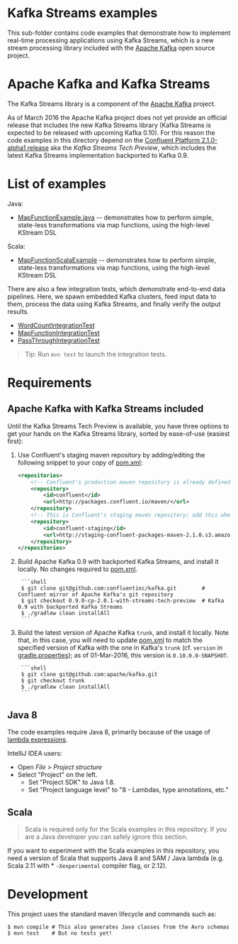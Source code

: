 # Kafka Streams examples

This sub-folder contains code examples that demonstrate how to implement real-time processing applications using Kafka
Streams, which is a new stream processing library included with the [Apache Kafka](http://kafka.apache.org/) open source
project.


# Apache Kafka and Kafka Streams

The Kafka Streams library is a component of the [Apache Kafka](http://kafka.apache.org/) project.

As of March 2016 the Apache Kafka project does not yet provide an official release that includes the new Kafka Streams
library (Kafka Streams is expected to be released with upcoming Kafka 0.10).  For this reason the code examples in this
directory depend on the [Confluent Platform 2.1.0-alpha1 release](http://www.confluent.io/developer) aka the
_Kafka Streams Tech Preview_, which includes the latest Kafka Streams implementation backported to Kafka 0.9.


# List of examples

Java:

* [MapFunctionExample.java](src/main/java/io/confluent/examples/streams/MapFunctionExample.java)
  -- demonstrates how to perform simple, state-less transformations via map functions, using the high-level KStream DSL

Scala:

* [MapFunctionScalaExample](src/main/scala/io/confluent/examples/streams/MapFunctionScalaExample.scala)
  -- demonstrates how to perform simple, state-less transformations via map functions, using the high-level KStream DSL

There are also a few integration tests, which demonstrate end-to-end data pipelines.  Here, we spawn embedded Kafka
clusters, feed input data to them, process the data using Kafka Streams, and finally verify the output results.

* [WordCountIntegrationTest](src/test/java/io/confluent/examples/streams/WordCountIntegrationTest.java)
* [MapFunctionIntegrationTest](src/test/java/io/confluent/examples/streams/MapFunctionIntegrationTest.java)
* [PassThroughIntegrationTest](src/test/java/io/confluent/examples/streams/PassThroughIntegrationTest.java)

> Tip: Run `mvn test` to launch the integration tests.


# Requirements

## Apache Kafka with Kafka Streams included

Until the Kafka Streams Tech Preview is available, you have three options to get your hands on the Kafka Streams
library, sorted by ease-of-use (easiest first):

1. Use Confluent's staging maven repository by adding/editing the following snippet to your copy of [pom.xml](pom.xml):

    ```xml
    <repositories>
        <!-- Confluent's production maven repository is already defined in `pom.xml` -->
        <repository>
            <id>confluent</id>
            <url>http://packages.confluent.io/maven/</url>
        </repository>
        <!-- This is Confluent's staging maven repository; add this when/where needed -->
        <repository>
            <id>confluent-staging</id>
            <url>http://staging-confluent-packages-maven-2.1.0.s3.amazonaws.com/maven/</url>
        </repository>
    </repositories>
    ```

2. Build Apache Kafka 0.9 with backported Kafka Streams, and install it locally.  No changes required to
   [pom.xml](pom.xml).

        ```shell
        $ git clone git@github.com:confluentinc/kafka.git        # Confluent mirror of Apache Kafka's git repository
        $ git checkout 0.9.0-cp-2.0.1-with-streams-tech-preview  # Kafka 0.9 with backported Kafka Streams
        $ ./gradlew clean installAll
        ```

3. Build the latest version of Apache Kafka `trunk`, and install it locally.  Note that, in this case, you will need to
   update [pom.xml](pom.xml) to match the specified version of Kafka with the one in Kafka's `trunk` (cf.
   `version` in [gradle.properties](https://github.com/apache/kafka/blob/trunk/gradle.properties));  as of 01-Mar-2016,
   this version is `0.10.0.0-SNAPSHOT`.

        ```shell
        $ git clone git@github.com:apache/kafka.git
        $ git checkout trunk
        $ ./gradlew clean installAll
        ```

## Java 8

The code examples require Java 8, primarily because of the usage of
[lambda expressions](https://docs.oracle.com/javase/tutorial/java/javaOO/lambdaexpressions.html).

IntelliJ IDEA users:

* Open _File > Project structure_
* Select "Project" on the left.
    * Set "Project SDK" to Java 1.8.
    * Set "Project language level" to "8 - Lambdas, type annotations, etc."


## Scala

> Scala is required only for the Scala examples in this repository.  If you are a Java developer you can safely ignore
> this section.

If you want to experiment with the Scala examples in this repository, you need a version of Scala that supports Java 8
and SAM / Java lambda (e.g. Scala 2.11 with * `-Xexperimental` compiler flag, or 2.12).


# Development

This project uses the standard maven lifecycle and commands such as:

```shell
$ mvn compile # This also generates Java classes from the Avro schemas
$ mvn test    # But no tests yet!
```
